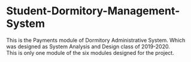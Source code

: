 # Student-Dormitory-Management-System
This is the Payments module of Dormitory Administrative System. Which was designed as System Analysis and Design class of 2019-2020.<br/>
This is only one module of the six modules designed for the project.
